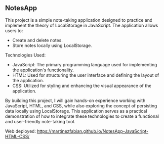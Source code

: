 ## NotesApp

This project is a simple note-taking application designed to practice and implement the theory of LocalStorage in JavaScript. The application allows users to:

- Create and delete notes.
- Store notes locally using LocalStorage.

Technologies Used:

- JavaScript: The primary programming language used for implementing the application's functionality.
- HTML: Used for structuring the user interface and defining the layout of the application.
- CSS: Utilized for styling and enhancing the visual appearance of the application.

By building this project, I will gain hands-on experience working with JavaScript, HTML, and CSS, while also exploring the concept of persisting data locally using LocalStorage. This application serves as a practical demonstration of how to integrate these technologies to create a functional and user-friendly note-taking tool.

Web deployed: https://martinezfabian.github.io/NotesApp-JavaScript-HTML-CSS/
